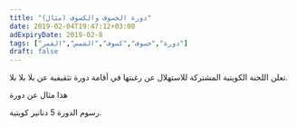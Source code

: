 ```yaml
---
title: "دورة الخسوف والكسوف (مثال)"
date: 2019-02-04T19:47:12+03:00
adExpiryDate: 2019-02-8
tags: ["دورة","خسوف","كسوف","الشمس","القمر"]
draft: false
---
```


تعلن اللجنة الكويتية المشتركة للاستهلال عن رغبتها في أقامة دورة تثقيفية عن بلا بلا بلا.

هذا مثال عن دورة

رسوم الدورة 5 دنانير كويتية.